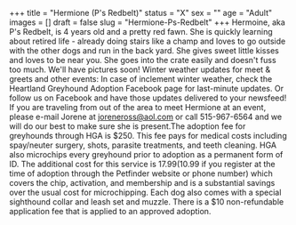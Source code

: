 +++
title = "Hermione (P's Redbelt)"
status = "X"
sex = ""
age = "Adult"
images = []
draft = false
slug = "Hermione-Ps-Redbelt"
+++
Hermoine, aka P's Redbelt, is 4 years old and a pretty red fawn.  She is quickly learning about retired life - already doing stairs like a champ and loves to go outside with the other dogs and run in the back yard.  She gives sweet little kisses and loves to be near you.  She goes into the crate easily and doesn't fuss too much. We'll have pictures soon!
Winter weather updates for meet & greets and other events: In case of inclement winter weather, check the Heartland Greyhound Adoption Facebook page for last-minute updates. Or follow us on Facebook and have those updates delivered to your newsfeed!
If you are traveling from out of the area to meet Hermione at an event, please e-mail Jorene at joreneross@aol.com or call 515-967-6564 and we will do our best to make sure she is present.The adoption fee for greyhounds through HGA is $250. This fee pays for medical costs including spay/neuter surgery, shots, parasite treatments, and teeth cleaning. HGA also microchips every greyhound prior to adoption as a permanent form of ID. The additional cost for this service is $17.99 ($10.99 if you register at the time of adoption through the Petfinder website or phone number) which covers the chip, activation, and membership and is a substantial savings over the usual cost for microchipping. Each dog also comes with a special sighthound collar and leash set and muzzle. There is a $10 non-refundable application fee that is applied to an approved adoption.
